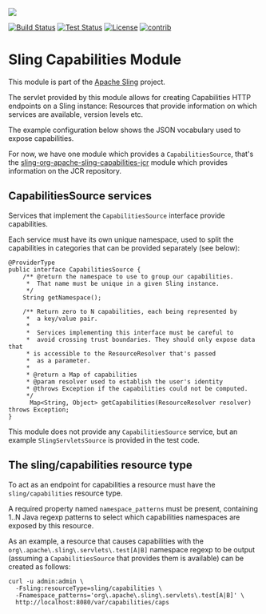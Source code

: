[<img src="http://sling.apache.org/res/logos/sling.png"/>](http://sling.apache.org)

 [![Build Status](https://builds.apache.org/buildStatus/icon?job=sling-org-apache-sling-capabilities-1.8)](https://builds.apache.org/view/S-Z/view/Sling/job/sling-org-apache-sling-capabilities-1.8) [![Test Status](https://img.shields.io/jenkins/t/https/builds.apache.org/view/S-Z/view/Sling/job/sling-org-apache-sling-capabilities-1.8.svg)](https://builds.apache.org/view/S-Z/view/Sling/job/sling-org-apache-sling-capabilities-1.8/test_results_analyzer/) [![License](https://img.shields.io/badge/License-Apache%202.0-blue.svg)](https://www.apache.org/licenses/LICENSE-2.0)&#32;[![contrib](http://sling.apache.org/badges/status-contrib.svg)](https://github.com/apache/sling-aggregator/blob/master/docs/status/contrib.md)
 
Sling Capabilities Module
=========================

This module is part of the [Apache Sling](https://sling.apache.org) project.

The servlet provided by this module allows for creating Capabilities HTTP endpoints
on a Sling instance: Resources that provide information on which services are available,
version levels etc.

The example configuration below shows the JSON vocabulary used to expose capabilities.

For now, we have one module which provides a `CapabilitiesSource`, that's the [sling-org-apache-sling-capabilities-jcr](https://github.com/apache/sling-org-apache-sling-capabilities-jcr) module which provides information on the JCR repository.

CapabilitiesSource services
----------------------------

Services that implement the `CapabilitiesSource` interface provide capabilities.

Each service must have its own unique namespace, used to split the capabilities in
categories that can be provided separately (see below):

    @ProviderType
    public interface CapabilitiesSource {
        /** @return the namespace to use to group our capabilities.
         *  That name must be unique in a given Sling instance.
         */
        String getNamespace();
	
        /** Return zero to N capabilities, each being represented by
         *  a key/value pair.
         *
         *  Services implementing this interface must be careful to
         *  avoid crossing trust boundaries. They should only expose data that
         * is accessible to the ResourceResolver that's passed
         *  as a parameter.
         *
         * @return a Map of capabilities
         * @param resolver used to establish the user's identity
         * @throws Exception if the capabilities could not be computed.
         */
          Map<String, Object> getCapabilities(ResourceResolver resolver) throws Exception;
    }

This module does not provide any `CapabilitiesSource` service, but an example `SlingServletsSource` is provided in the test code.
    
The sling/capabilities resource type
------------------------------------

To act as an endpoint for capabilities a resource must have the `sling/capabilities`
resource type.

A required property named `namespace_patterns` must be present, containing 1..N Java
regexp patterns to select which capabilities namespaces are exposed by this resource.

As an example, a resource that causes capabilities with the `org\.apache\.sling\.servlets\.test[A|B]` namespace regexp to be output (assuming a `CapabilitiesSource` that provides them is available) can be created as follows:

    curl -u admin:admin \
      -Fsling:resourceType=sling/capabilities \
      -Fnamespace_patterns='org\.apache\.sling\.servlets\.test[A|B]' \
      http://localhost:8080/var/capabilities/caps
